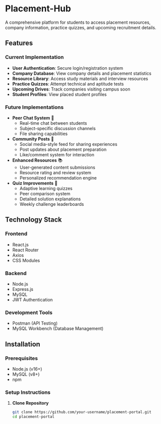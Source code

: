 # Placement-Hub

A comprehensive platform for students to access placement resources, company information, practice quizzes, and upcoming recruitment details.

## Features

### Current Implementation
- **User Authentication**: Secure login/registration system
- **Company Database**: View company details and placement statistics
- **Resource Library**: Access study materials and interview resources
- **Practice Quizzes**: Attempt technical and aptitude tests
- **Upcoming Drives**: Track companies visiting campus soon
- **Student Profiles**: View placed student profiles

### Future Implementations
- **Peer Chat System** 💬
  - Real-time chat between students
  - Subject-specific discussion channels
  - File sharing capabilities
- **Community Posts** 📢
  - Social media-style feed for sharing experiences
  - Post updates about placement preparation
  - Like/comment system for interaction
- **Enhanced Resources** 📚
  - User-generated content submissions
  - Resource rating and review system
  - Personalized recommendation engine
- **Quiz Improvements** 🧠
  - Adaptive learning quizzes
  - Peer comparison system
  - Detailed solution explanations
  - Weekly challenge leaderboards

## Technology Stack

### Frontend
- React.js
- React Router
- Axios
- CSS Modules

### Backend
- Node.js
- Express.js
- MySQL
- JWT Authentication

### Development Tools
- Postman (API Testing)
- MySQL Workbench (Database Management)

## Installation

### Prerequisites
- Node.js (v16+)
- MySQL (v8+)
- npm

### Setup Instructions

1. **Clone Repository**
   ```bash
   git clone https://github.com/your-username/placement-portal.git
   cd placement-portal
